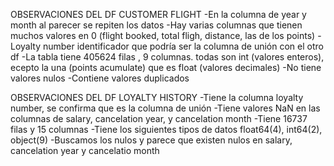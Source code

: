 OBSERVACIONES DEL DF CUSTOMER FLIGHT
-En la columna de year y month al parecer se repiten los datos
-Hay varias columnas que tienen muchos valores en 0 (flight booked, total fligh, distance, las de los points)
-Loyalty number identificador que podría ser la columna de unión con el otro df
-La tabla tiene 405624 filas , 9 columnas. todas son int (valores enteros), ecepto la una (points acumulate) que es float (valores decimales)
-No tiene valores nulos
-Contiene valores duplicados


OBSERVACIONES DEL DF LOYALTY HISTORY
-Tiene la columna loyalty number, se confirma que es la columna de unión
-Tiene valores NaN en las columnas de salary, cancelation year, y cancelation month
-Tiene 16737 filas y 15 columnas
-Tiene los siguientes tipos de datos float64(4), int64(2), object(9)
-Buscamos los nulos y parece que existen nulos en salary, cancelation year y cancelatio month


